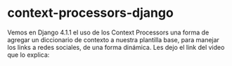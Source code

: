 # context-processors-django

Vemos en Django 4.1.1 el uso de los Context Processors una forma de agregar un diccionario de contexto a nuestra plantilla base, para manejar los links a redes sociales, de una forma dinámica.
Les dejo el link del video que lo explica:
